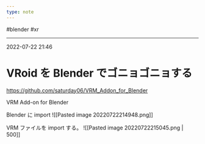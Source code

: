 ```yaml
---
type: note
---
```


#blender #xr 

---
2022-07-22  21:46

# VRoid を Blender でゴニョゴニョする

https://github.com/saturday06/VRM_Addon_for_Blender

VRM Add-on for Blender


Blender に import
![[Pasted image 20220722214948.png]]

VRM ファイルを import する。
![[Pasted image 20220722215045.png | 500]]


